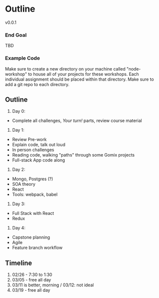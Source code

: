 # Outline

v0.0.1

### End Goal

TBD

### Example Code

Make sure to create a new directory on your machine called "node-workshop" to house all of your projects for these workshops. Each individual assignment should be placed within that directory. Make sure to add a git repo to each directory.

## Outline

1. Day 0:
  - Complete all challenges, *Your turn!* parts, review course material
1. Day 1:
  - Review Pre-work
  - Explain code, talk out loud
  - In person challenges
  - Reading code, walking "paths" through some Gomix projects
  - Full-stack App code along
1. Day 2:
  - Mongo, Postgres (?)
  - SOA theory
  - React
  - Tools: webpack, babel
1. Day 3:
  - Full Stack with React
  - Redux
1. Day 4:
  - Capstone planning
  - Agile
  - Feature branch workflow

## Timeline

1. 02/26 - 7:30 to 1:30
1. 03/05 - free all day
1. 03/11 is better, morning / 03/12: not ideal
1. 03/19 - free all day
